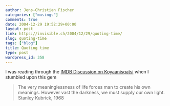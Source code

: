 ```yaml
---
author: Jens-Christian Fischer
categories: ["musings"]
comments: true
date: 2004-12-29 19:52:29+00:00
layout: post
link: https://invisible.ch/2004/12/29/quoting-time/
slug: quoting-time
tags: ["blog"]
title: Quoting time
type: post
wordpress_id: 358
---
```


I was reading through the [IMDB Discussion on Koyaanisqatsi][1] when I stumbled upon this gem

> The very meaninglessness of life forces man to create his own meanings. 
> However vast the darkness, we must supply our own light.
> Stanley Kubrick, 1968


[1]: https://www.imdb.com/title/tt0085809/board/nest/1141015
